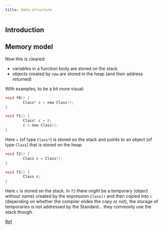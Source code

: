 ```yaml
---
title: data-structure
---
```


## Introduction

## Memory model

Now this is cleared:

 - variables in a function body are stored on the stack
 - objects created by `new` are stored in the heap (and their address returned)

With examples, to be a bit more visual:

```c
void f0() {
		Class* c = new Class();
}

void f1() {
		Class* c = 0;
		c = new Class();
}
```

Here `c` (of type `Class*`) is stored on the stack and points to an object (of type `Class`) that is stored on the heap

```c
void f2() {
		Class c = Class();
}

void f3() {
		Class c;
}
```

Here `c` is stored on the stack. In `f2` there *might* be a temporary (object without name) created by the expression `Class()` and then copied into `c` (depending on whether the compiler elides the copy or not), the storage of temporaries is not addressed by the Standard... they commonly use the stack though.


[Ref](https://stackoverflow.com/a/8755644/4446356)
